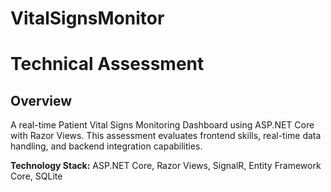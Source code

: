 # VitalSignsMonitor

# Technical Assessment

## Overview
A real-time Patient Vital Signs Monitoring Dashboard using ASP.NET Core with Razor Views. This assessment evaluates frontend skills, real-time data handling, and backend integration capabilities.

**Technology Stack:** ASP.NET Core, Razor Views, SignalR, Entity Framework Core, SQLite